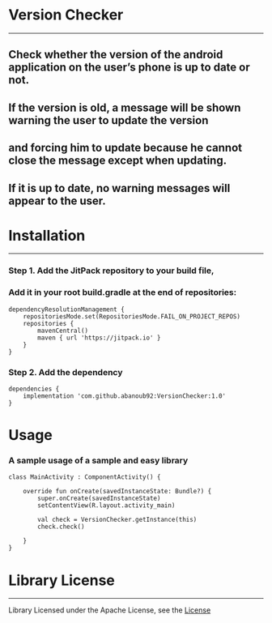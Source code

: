 # Version Checker
***
## Check whether the version of the android application on the user’s phone is up to date or not. 
## If the version is old, a message will be shown warning the user to update the version 
## and forcing him to update because he cannot close the message except when updating. 
## If it is up to date, no warning messages will appear to the user.


# Installation
***
### Step 1. Add the JitPack repository to your build file,
### Add it in your root build.gradle at the end of repositories:

```
dependencyResolutionManagement {
    repositoriesMode.set(RepositoriesMode.FAIL_ON_PROJECT_REPOS)
    repositories {
        mavenCentral()
        maven { url 'https://jitpack.io' }
    }
}
 ```

### Step 2. Add the dependency

```
dependencies {
    implementation 'com.github.abanoub92:VersionChecker:1.0'
}
```


# Usage

### A sample usage of a sample and easy library

```
class MainActivity : ComponentActivity() {

    override fun onCreate(savedInstanceState: Bundle?) {
        super.onCreate(savedInstanceState)
        setContentView(R.layout.activity_main)

        val check = VersionChecker.getInstance(this)
        check.check()

    }
}
```


# Library License
***
Library Licensed under the Apache License, see the [License](https://www.apache.org/licenses/LICENSE-2.0.txt)

